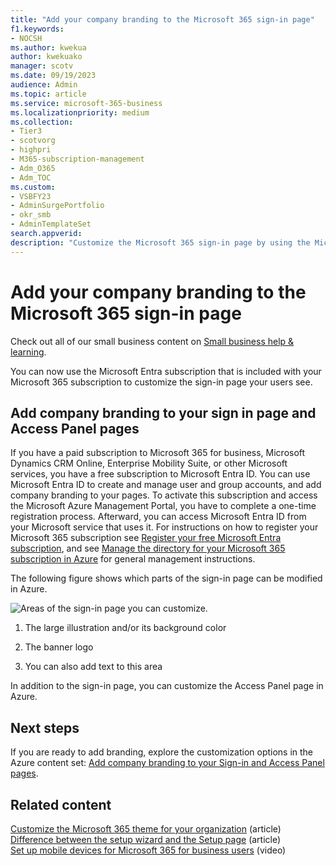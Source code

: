 ```yaml
---
title: "Add your company branding to the Microsoft 365 sign-in page"
f1.keywords:
- NOCSH
ms.author: kwekua
author: kwekuako
manager: scotv
ms.date: 09/19/2023
audience: Admin
ms.topic: article
ms.service: microsoft-365-business
ms.localizationpriority: medium
ms.collection: 
- Tier3
- scotvorg
- highpri
- M365-subscription-management 
- Adm_O365
- Adm_TOC
ms.custom: 
- VSBFY23
- AdminSurgePortfolio
- okr_smb
- AdminTemplateSet
search.appverid:
description: "Customize the Microsoft 365 sign-in page by using the Microsoft Entra ID. You can add an illustration, a logo, and text to the sign-in page."
---
```


# Add your company branding to the Microsoft 365 sign-in page

Check out all of our small business content on [Small business help & learning](https://go.microsoft.com/fwlink/?linkid=2224585).

 You can now use the Microsoft Entra subscription that is included with your Microsoft 365 subscription to customize the sign-in page your users see.
  
## Add company branding to your sign in page and Access Panel pages

If you have a paid subscription to Microsoft 365 for business, Microsoft Dynamics CRM Online, Enterprise Mobility Suite, or other Microsoft services, you have a free subscription to Microsoft Entra ID. You can use Microsoft Entra ID to create and manage user and group accounts, and add company branding to your pages. To activate this subscription and access the Microsoft Azure Management Portal, you have to complete a one-time registration process. Afterward, you can access Microsoft Entra ID from your Microsoft service that uses it. For instructions on how to register your Microsoft 365 subscription see [Register your free Microsoft Entra subscription](../../compliance/use-your-free-azure-ad-subscription-in-office-365.md), and see [Manage the directory for your Microsoft 365 subscription in Azure](/azure/active-directory/fundamentals/active-directory-how-subscriptions-associated-directory) for general management instructions. 
  
The following figure shows which parts of the sign-in page can be modified in Azure.
  
![Areas of the sign-in page you can customize.](../../media/screenshotbranding.png)
  
1. The large illustration and/or its background color

2. The banner logo

3. You can also add text to this area

In addition to the sign-in page, you can customize the Access Panel page in Azure.
  
## Next steps

If you are ready to add branding, explore the customization options in the Azure content set: [Add company branding to your Sign-in and Access Panel pages](/azure/active-directory/fundamentals/customize-branding).

## Related content

[Customize the Microsoft 365 theme for your organization](customize-your-organization-theme.md) (article)\
[Difference between the setup wizard and the Setup page](o365-setup-wizard-and-setup-page.md) (article)\
[Set up mobile devices for Microsoft 365 for business users](../../business/set-up-mobile-devices.md) (video)
